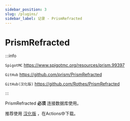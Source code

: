 ```yaml
---
sidebar_position: 3
slug: /plugins/
sidebar_label: 记录 - PrismRefracted
---
```


# PrismRefracted

:::info

`SpigotMC` https://www.spigotmc.org/resources/prism.99397

`GitHub` https://github.com/prism/PrismRefracted

`GitHub(汉化版)` https://github.com/Rothes/PrismRefracted

:::

PrismRefracted **必须** 连接数据库使用。

推荐使用 [汉化版](https://github.com/Rothes/PrismRefracted) ，在Actions中下载。
